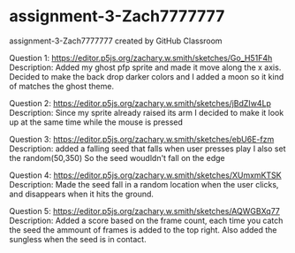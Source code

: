 # assignment-3-Zach7777777
assignment-3-Zach7777777 created by GitHub Classroom

Question 1: https://editor.p5js.org/zachary.w.smith/sketches/Go_H51F4h
Description: Added my ghost pfp sprite and made it move along the x axis. Decided to make the back drop darker colors and I added a moon so it kind of matches the ghost theme.

Question 2: https://editor.p5js.org/zachary.w.smith/sketches/jBdZIw4Lp
Description: Since my sprite already raised its arm I decided to make it look up at the same time while the mouse is pressed

Question 3: https://editor.p5js.org/zachary.w.smith/sketches/ebU6E-fzm
Description: added a falling seed that falls when user presses play I also set the random(50,350) So the seed woudldn't fall on the edge 

Question 4: https://editor.p5js.org/zachary.w.smith/sketches/XUmxmKTSK
Description: Made the seed fall in a random location when the user clicks, and disappears when it hits the ground.

Question 5: https://editor.p5js.org/zachary.w.smith/sketches/AQWGBXq77
Description: Added a score based on the frame count, each time you catch the seed the ammount of frames is added to the top right. Also added the sungless when the 
seed is in contact. 
